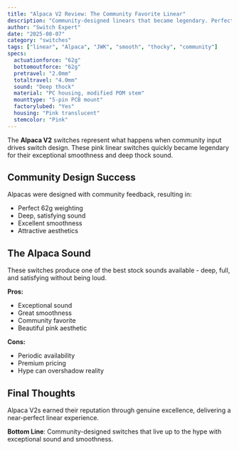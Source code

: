 ```yaml
---
title: "Alpaca V2 Review: The Community Favorite Linear"
description: "Community-designed linears that became legendary. Perfect balance of smoothness, sound, and aesthetics."
author: "Switch Expert"
date: "2025-08-07"
category: "switches"
tags: ["linear", "Alpaca", "JWK", "smooth", "thocky", "community"]
specs:
  actuationforce: "62g"
  bottomoutforce: "62g"
  pretravel: "2.0mm"
  totaltravel: "4.0mm"
  sound: "Deep thock"
  material: "PC housing, modified POM stem"
  mounttype: "5-pin PCB mount"
  factorylubed: "Yes"
  housing: "Pink translucent"
  stemcolor: "Pink"
---
```


The **Alpaca V2** switches represent what happens when community input drives switch design. These pink linear switches quickly became legendary for their exceptional smoothness and deep thock sound.

## Community Design Success
Alpacas were designed with community feedback, resulting in:


- Perfect 62g weighting
- Deep, satisfying sound
- Excellent smoothness
- Attractive aesthetics

## The Alpaca Sound
These switches produce one of the best stock sounds available - deep, full, and satisfying without being loud.

**Pros:**


- Exceptional sound
- Great smoothness
- Community favorite
- Beautiful pink aesthetic

**Cons:**


- Periodic availability
- Premium pricing
- Hype can overshadow reality

## Final Thoughts
Alpaca V2s earned their reputation through genuine excellence, delivering a near-perfect linear experience.

**Bottom Line**: Community-designed switches that live up to the hype with exceptional sound and smoothness.